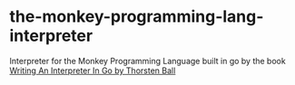 # the-monkey-programming-lang-interpreter
Interpreter for the Monkey Programming Language built in go by the book
<u>Writing An Interpreter In Go<u> by Thorsten Ball

